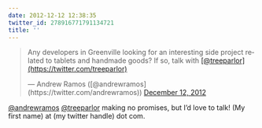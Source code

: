 ```yaml
---
date: 2012-12-12 12:38:35
twitter_id: 278916771791134721
title: ''
---
```


<blockquote class="twitter-tweet"><p lang="en" dir="ltr">Any developers in Greenville looking for an interesting side project related to tablets and handmade goods? If so, talk with <a href="https://twitter.com/treeparlor?ref_src=twsrc%5Etfw">[@treeparlor](https://twitter.com/treeparlor)</a></p>&mdash; Andrew Ramos ([@andrewramos](https://twitter.com/andrewramos)) <a href="https://twitter.com/andrewramos/status/278914855094861825?ref_src=twsrc%5Etfw">December 12, 2012</a></blockquote>
<script async src="https://platform.twitter.com/widgets.js" charset="utf-8"></script>

[@andrewramos](https://twitter.com/andrewramos) [@treeparlor](https://twitter.com/treeparlor) making no promises, but I’d love to talk! (My first name) at (my twitter handle) dot com.
